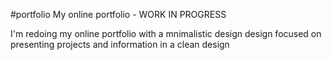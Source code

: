 #portfolio
My online portfolio - WORK IN PROGRESS

I'm redoing my online portfolio with a mnimalistic design design focused on presenting projects and information in a clean design
